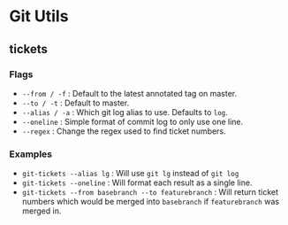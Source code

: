 Git Utils
=========

tickets
-------

### Flags

* `--from / -f` : Default to the latest annotated tag on master.
* `--to / -t` : Default to master.
* `--alias / -a` : Which git log alias to use. Defaults to `log`.
* `--oneline` : Simple format of commit log to only use one line.
* `--regex` : Change the regex used to find ticket numbers.

### Examples

* `git-tickets --alias lg` : Will use `git lg` instead of `git log`
* `git-tickets --oneline` : Will format each result as a single line.
* `git-tickets --from basebranch --to featurebranch` : Will return ticket numbers which would be merged into `basebranch` if `featurebranch` was merged in.
